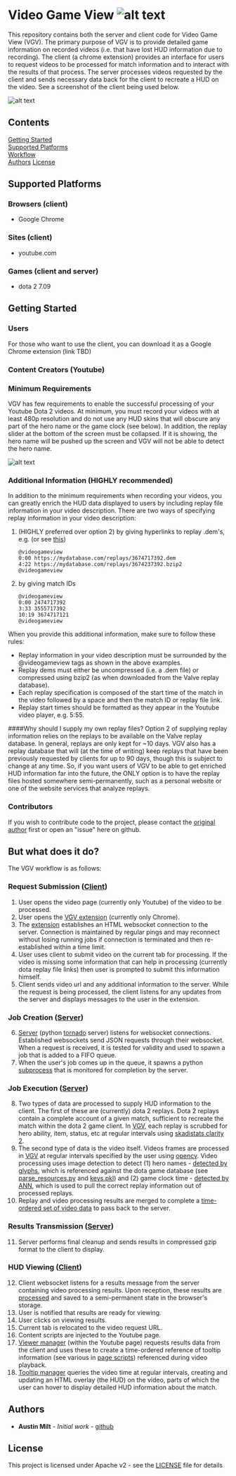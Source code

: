 # Video Game View ![alt text](https://storage.googleapis.com/vgv-marketing/icon.png "VGV Logo")

This repository contains both the server and client code for Video Game View (VGV). The primary purpose of VGV is to provide detailed game information on recorded videos (i.e. that have lost HUD information due to recording). The client (a chrome extension) provides an interface for users to request videos to be processed for match information and to interact with the results of that process. The server processes videos requested by the client and sends necessary data back for the client to recreate a HUD on the video. See a screenshot of the client being used below.

![alt text](https://storage.googleapis.com/vgv-marketing/screenshot2.png "Example Screenshot One")

## Contents
[Getting Started](#getting-started)  
[Supported Platforms](#supported-platforms)  
[Workflow](#but-what-does-it-do?)  
[Authors](#authors)
[License](#license)




## Supported Platforms
### Browsers (client)
* Google Chrome

### Sites (client)
* youtube.com

### Games (client and server)
* dota 2 7.09




## Getting Started
### Users
For those who want to use the client, you can download it as a Google Chrome extension (link TBD)

### Content Creators (Youtube)
### Minimum Requirements
VGV has few requirements to enable the successful processing of your Youtube Dota 2 videos. At minimum, you must record your videos with at least 480p resolution and do not use any HUD skins that will obscure any part of the hero name or the game clock (see below). In addition, the replay slider at the bottom of the screen must be collapsed. If it is showing, the hero name will be pushed up the screen and VGV will not be able to detect the hero name.

![alt text](https://storage.googleapis.com/vgv-marketing/content_creators_1.png "Video recording requirements")

### Additional Information (HIGHLY recommended)
In addition to the minimum requirements when recording your videos, you can greatly enrich the HUD data displayed to users by including replay file information in your video description. There are two ways of specifying replay information in your video description:

1. (HIGHLY preferred over option 2) by giving hyperlinks to replay .dem's, e.g. (or see [this](https://www.youtube.com/watch?v=qG8JpKFPNdE))
   ```
   @videogameview
   0:00 https://mydatabase.com/replays/3674717392.dem
   4:22 https://mydatabase.com/replays/3674237392.bzip2
   @videogameview
   ```
   
2. by giving match IDs
   ```
   @videogameview
   0:00 2474717392
   3:33 3555717392
   10:19 3674717121
   @videogameview
   ```

When you provide this additional information, make sure to follow these rules:
* Replay information in your video description must be surrounded by the @videogameview tags as shown in the above examples.
* Replay dems must either be uncompressed (i.e. a .dem file) or compressed using bzip2 (as when downloaded from the Valve replay database).
* Each replay specification is composed of the start time of the match in the video followed by a space and then the match ID or replay file link.
* Replay start times should be formatted as they appear in the Youtube video player, e.g. 5:55.

####Why should I supply my own replay files?
Option 2 of supplying replay information relies on the replays to be available on the Valve replay database. In general, replays are only kept for ~10 days. VGV also has a replay database that will (at the time of writing) keep replays that have been previously requested by clients for up to 90 days, though this is subject to change at any time. So, if you want users of VGV to be able to get enriched HUD information far into the future, the ONLY option is to have the replay files hosted somewhere semi-permanently, such as a personal website or one of the website services that analyze replays.

### Contributors
If you wish to contribute code to the project, please contact the [original author](#authors) first or open an "issue" here on github.




## But what does it do?
The VGV workflow is as follows:

### Request Submission ([Client](client/deployment/chrome))
1. User opens the video page (currently only Youtube) of the video to be processed.
2. User opens the [VGV extension](client/deployment/chrome/popup/scripts/popup.js) (currently only Chrome).
3. The [extension](client/deployment/chrome/background/websocket_client.js) establishes an HTML websocket connection to the server. Connection is maintained by regular pings and may reconnect without losing running jobs if connection is terminated and then re-established within a time limit.
4. User uses client to submit video on the current tab for processing. If the video is missing some information that can help in processing (currently dota replay file links) then user is prompted to submit this information himself.
5. Client sends video url and any additional information to the server. While the request is being processed, the client listens for any updates from the server and displays messages to the user in the extension.

### Job Creation ([Server](server))
6. [Server](server/deployment/server.py) (python [tornado](http://www.tornadoweb.org/en/stable/) server) listens for websocket connections. Established websockets send JSON requests through their websocket. When a request is received, it is tested for validity and used to spawn a job that is added to a FIFO queue.
7. When the user's job comes up in the queue, it spawns a python [subprocess](server/deployment/jobs/jobs_tornado.py) that is monitored for completion by the server.

### Job Execution ([Server](server))
8. Two types of data are processed to supply HUD information to the client. The first of these are (currently) dota 2 replays. Dota 2 replays contain a complete account of a given match, sufficient to recreate the match within the dota 2 game client. In [VGV](server/replay_processing/src/ReplayParser.java), each replay is scrubbed for hero ability, item, status, etc at regular intervals using [skadistats clarity 2](https://github.com/skadistats/clarity). 
9. The second type of data is the video itself. Videos frames are processed in [VGV](server/video_processing/src/video/VideoParser.java) at regular intervals specified by the user using [opencv](https://opencv.org/). Video processing uses image detection to detect (1) hero names - [detected by glyphs](server/video_processing/src/training/trainers/NameTrainerAvgImg.java), which is referenced against the dota game database (see [parse_resources.py](server/deployment/utilities/parse_resources.py) and [keys.pkl](server/deployment/resources)) and (2) game clock time - [detected by ANN](server/video_processing/src/training/trainers/ClockTrainerDigitANN.java), which is used to pull the correct replay information out of processed replays.
10. Replay and video processing results are merged to complete a [time-ordered set of video data](server/deployment/jobs/jobs.py) to pass back to the server.

### Results Transmission ([Server](server))
11. Server performs final cleanup and sends results in compressed gzip format to the client to display.

### HUD Viewing ([Client](client/deployment/chrome))
12. Client websocket listens for a results message from the server containing video processing results. Upon reception, these results are [processed](client/deployment/chrome/background/websocket_client.js) and saved to a semi-permanent state in the browser's storage.
13. User is notified that results are ready for viewing.
14. User clicks on viewing results.
15. Current tab is relocated to the video request URL.
16. Content scripts are injected to the Youtube page.
17. [Viewer manager](client/deployment/chrome/page/scripts/master.js) (within the Youtube page) requests results data from the client and uses these to create a time-ordered reference of tooltip information (see various in [page scripts](client/deployment/chrome/page/scripts)) referenced during video playback.
18. [Tooltip manager](client/deployment/chrome/page/scripts/tooltip_manager.js) queries the video time at regular intervals, creating and updating an HTML overlay (the HUD) on the video, parts of which the user can hover to display detailed HUD information about the match.




## Authors

* **Austin Milt** - *Initial work* - [github](https://github.com/austinmilt)




## License

This project is licensed under Apache v2 - see the [LICENSE](LICENSE) file for details